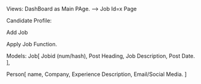 Views:
DashBoard as Main PAge. --> Job Id=x Page

Candidate Profile:

Add Job

Apply Job Function.

Models:
Job[
    Jobid (num/hash),
    Post Heading,
    Job Description,
    Post Date.
],

Person[
    name,
    Company,
    Experience Description,
    Email/Social Media.
]


